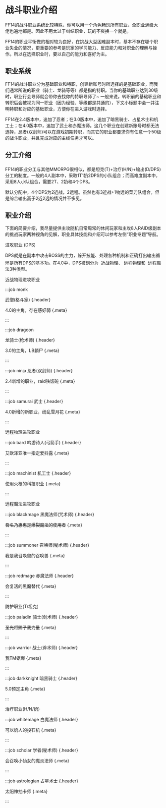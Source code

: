 # 战斗职业介绍

FF14的战斗职业系统比较特殊，你可以用一个角色畅玩所有职业，全职业满级大佬也遍地都是。因此不用太过于纠结职业，玩的不爽换一个就是。

FF14的职业平衡做的相对较为良好，在挑战大型困难副本时，基本不存在哪个职业失业的情况，更重要的参考是玩家的学习能力、反应能力和对职业的理解与操作。所以在选择职业时，要以自己的能力和喜好为主。

## 职业系统

FF14的战斗职业分为基础职业和特职，创建新账号时所选择的是基础职业，而我们通常所说的职业（骑士、龙骑等等）都是指的特职。当你的基础职业达到30级时，职业行会导师就会带你去找你的特职导师了~
一般来说，转职前的基础职业和转职后会被视为同一职业（因为经验、等级都是共通的），下文小标题中会一并注明特职和对应的基础职业，方便你在进入游戏时选择。

FF14在2.4版本中，追加了忍者；在3.0版本中，追加了暗黑骑士、占星术士和机工士；在4.0版本中，追加了武士和赤魔法师。这几个职业在创建新账号时都无法选择，忍者(双剑师)可以在游戏初期转职，而其它的职业都要求你有任意一个50级的战斗职业，并且完成对应的主线任务才可以。

## 分工介绍

FF14的职业分工与其他MMORPG很相似，都是<img class="no-zoom" :src="$withBase('/images/jobs/tank.png')" height="20">坦克(T)+<img class="no-zoom" :src="$withBase('/images/jobs/healer.png')" height="20">治疗(H/N)+<img class="no-zoom" :src="$withBase('/images/jobs/dps.png')" height="20">输出(D/DPS)分工的制度。一般的4人副本中，采取1T1奶2DPS的小队组合；而高难度副本中，采用8人小队组合，需要2T、2奶和4个DPS。

默认分配中，4个DPS为2近战，2远程。虽然也有3近战+1物远的菜刀队组合，但是综合输出高于2近2远的情况并不多见。

## 职业介绍

下面的简要介绍，我尽量提供主攻随机日常周常的休闲玩家和主攻8人RAID级副本的挑战玩家两种视角的见解，职业具体技能和介绍可以参考左侧“职业专题”导航。

<IconHeader img="/images/jobs/dps.png">进攻职业 (DPS)</IconHeader>

DPS就是在副本中攻击BOSS的主力，躲开技能、处理各种机制和正确打出输出循环是所有DPS的基本功。在4.0中，DPS被划分为 <img class="no-zoom" :src="$withBase('/images/jobs/melee.png')" height="20"> 近战物理、<img class="no-zoom" :src="$withBase('/images/jobs/ranged.png')" height="20"> 远程物理和 <img class="no-zoom" :src="$withBase('/images/jobs/magic.png')" height="20"> 远程魔法3种类型。

<IconHeader img="/images/jobs/melee.png">近战物理进攻职业</IconHeader>

:::job monk

武僧(格斗家) {.header}

4.0的主角，存在感好弱 {.meta}

<!-- end -->
:::

:::job dragoon

龙骑士(枪术师) {.header}

3.0的主角，LB躺尸 {.meta}

<!-- end -->
:::

:::job ninja
忍者(双剑师) {.header}

2.4新增的职业，raid铁饭碗 {.meta}

<!-- end -->
:::

:::job samurai
武士 {.header}

4.0新增的新职业，纷乱雪月花 {.meta}

<!-- end -->
:::

<IconHeader img="/images/jobs/ranged.png">远程物理进攻职业</IconHeader>

:::job bard
吟游诗人(弓箭手) {.header}

艾欧泽亚唯一指定爱抖露 {.meta}

<!-- end -->
:::

:::job machinist
机工士 {.header}

使用火枪的科技职业 {.meta}

<!-- end -->
:::

<IconHeader img="/images/jobs/magic.png">远程魔法进攻职业</IconHeader>

:::job blackmage
黑魔法师(咒术师) {.header}

~~吾名乃惠惠是爆裂魔法的使用者~~ {.meta}

<!-- end -->
:::

:::job summoner
召唤师(秘术师) {.header}

我是我召唤兽的召唤兽 {.meta}

<!-- end -->
:::

:::job redmage
赤魔法师 {.header}

会复活的黑魔替代 {.meta}

<!-- end -->
:::

<IconHeader img="/images/jobs/tank.png">防护职业(T/坦克)</IconHeader>

:::job paladin
骑士(剑术师) {.header}

~~圣光将赐予我力量~~ {.meta}

<!-- end -->
:::

:::job warrior
战士(斧术师) {.header}

我TM锯爆 {.meta}

<!-- end -->
:::

:::job darkknight
暗黑骑士 {.header}

5.0预定主角 {.meta}

<!-- end -->
:::

<IconHeader img="/images/jobs/healer.png">治疗职业(H/N/奶)</IconHeader>

:::job whitemage
白魔法师 {.header}

可以奶人的投石机 {.meta}

<!-- end -->
:::

:::job scholar
学者(秘术师) {.header}

会召唤小仙女的魔炎法师 {.meta}

<!-- end -->
:::

:::job astrologian
占星术士 {.header}

太阳神抽卡师 {.meta}

<!-- end -->
:::
